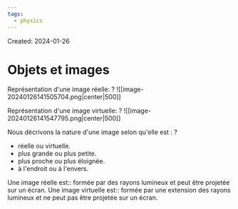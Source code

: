 ```yaml
---
tags:
  - physics
---
```

Created: 2024-01-26

# Objets et images

Représentation d'une image réelle:
?
![[image-20240126141505704.png|center|500]]

Représentation d'une image virtuelle:
?
![[image-20240126141547795.png|center|500]]

Nous décrivons la nature d'une image selon qu'elle est :
?
- réelle ou virtuelle.
- plus grande ou plus petite.
- plus proche ou plus éloignée.
- à l'endroit ou à l'envers.

Une image réelle est:: formée par des rayons lumineux et peut être projetée sur un écran.
Une image virtuelle est:: formée par une extension des rayons lumineux et ne peut pas être projetée sur un écran.




